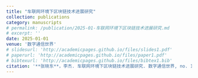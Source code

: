 ```yaml
---
title: "车联网环境下区块链技术进展研究"
collection: publications
category: manuscripts
# permalink: /publication/2025-01-车联网环境下区块链技术进展研究.md
# excerpt: ''
date: 2025-01-01
venue: '数字通信世界'
# slidesurl: 'http://academicpages.github.io/files/slides1.pdf'
# paperurl: 'http://academicpages.github.io/files/paper1.pdf'
# bibtexurl: 'http://academicpages.github.io/files/bibtex1.bib'
citation: '**张晓东**，李杰. 车联网环境下区块链技术进展研究. 数字通信世界, no. 1, pp. 67-69, 2025.'
---
```

